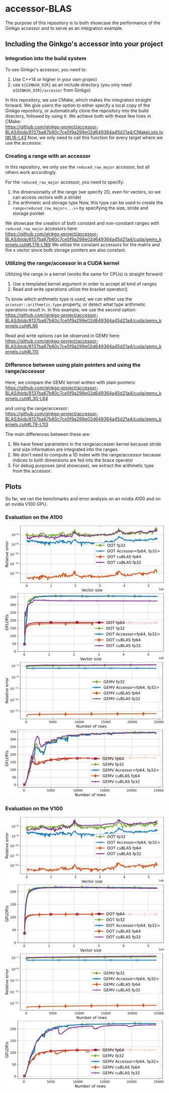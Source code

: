 # accessor-BLAS
The purpose of this repository is to both showcase the performance of the Ginkgo accessor and to serve as an integration example.

## Including the Ginkgo's accessor into your project

### Integration into the build system
To use Ginkgo's accessor, you need to:
1. Use C++14 or higher in your own project
2. use `${GINKGO_DIR}` as an include directory (you only need `${GINKGO_DIR}/accessor` from Ginkgo)

In this repository, we use CMake, which makes the integration straight forward.
We give users the option to either specify a local copy of the Ginkgo repository, or automatically clone the repository into the build directory, followed by using it.
We achieve both with these few lines in CMake:  
https://github.com/ginkgo-project/accessor-BLAS/blob/8137ba67b60c7ce5f9a299e02d649364a45d21a4/CMakeLists.txt#L16-L43
Now, we only need to call this function for every target where we use the accessor.


### Creating a range with an accessor
In this repository, we only use the `reduced_row_major` accessor, but all others work accordingly.

For the `reduced_row_major` accessor, you need to specify:
1. the dimensionality of the range (we specify 2D, even for vectors, so we can access vectors with a stride)
2. the arithmetic and storage type
Now, this type can be used to create the `range<reduced_row_major<...>>` by specifying the size, stride and storage pointer.

We showcase the creation of both constant and non-constant ranges with `reduced_row_major` accessors here:  
https://github.com/ginkgo-project/accessor-BLAS/blob/8137ba67b60c7ce5f9a299e02d649364a45d21a4/cuda/gemv_kernels.cuh#L178-L189
We utilize the constant accessors for the matrix and the x vector since both storage pointers are also constant.


### Utilizing the range/accessor in a CUDA kernel

Utilizing the range in a kernel (works the same for CPUs) is straight forward:
1. Use a templated kernel argument in order to accept all kind of ranges
2. Read and write operations utilize the bracket operator()

To know which arithmetic type is used, we can either use the `accessor::arithmetic_type` property, or detect what type arithmetic operations result in. In this example, we use the second option:  
https://github.com/ginkgo-project/accessor-BLAS/blob/8137ba67b60c7ce5f9a299e02d649364a45d21a4/cuda/gemv_kernels.cuh#L86

Read and write options can be observed in GEMV here:  
https://github.com/ginkgo-project/accessor-BLAS/blob/8137ba67b60c7ce5f9a299e02d649364a45d21a4/cuda/gemv_kernels.cuh#L110


### Difference between using plain pointers and using the range/accessor

Here, we compare the GEMV kernel written with plain pointers:  
https://github.com/ginkgo-project/accessor-BLAS/blob/8137ba67b60c7ce5f9a299e02d649364a45d21a4/cuda/gemv_kernels.cuh#L30-L64

and using the range/accessor:  
https://github.com/ginkgo-project/accessor-BLAS/blob/8137ba67b60c7ce5f9a299e02d649364a45d21a4/cuda/gemv_kernels.cuh#L79-L113


The main differences between these are:
1. We have fewer parameters in the range/accesser kernel because stride and size information are integrated into the ranges.
2. We don't need to compute a 1D index with the range/accessor because indices to both dimensions are fed into the brace operator
3. For debug purposes (and showcase), we extract the arithmetic type from the accessor.


## Plots

So far, we ran the benchmarks and error analysis on an nvidia A100 and on an nvidia V100 GPU.

### Evaluation on the A100

![A100 dot error](plots/a100_dot_error_median_u-1,1.svg)
![A100 dot flops](plots/a100_dot_flops.svg)
![A100 gemv error](plots/a100_gemv_error_u-1,1.svg)
![A100 gemv flops](plots/a100_gemv_flops.svg)


### Evaluation on the V100

![V100 dot error](plots/v100_dot_error_median_u-1,1.svg)
![V100 dot flops](plots/v100_dot_flops.svg)
![V100 gemv error](plots/v100_gemv_error_u-1,1.svg)
![V100 gemv error](plots/v100_gemv_flops.svg)

